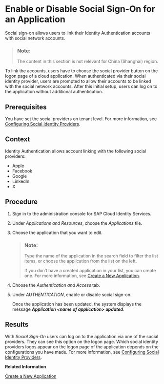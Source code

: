 <!-- loioff12d3da94914c95a29397270068d0e7 -->

# Enable or Disable Social Sign-On for an Application

Social sign-on allows users to link their Identity Authentication accounts with social network accounts.

> ### Note:  
> The content in this section is not relevant for China \(Shanghai\) region.

To link the accounts, users have to choose the social provider button on the logon page of a cloud application. When authenticated via their social identity provider, users are prompted to allow their accounts to be linked with the social network accounts. After this initial setup, users can log on to the application without additional authentication.



## Prerequisites

You have set the social providers on tenant level. For more information, see [Configuring Social Identity Providers](configuring-social-identity-providers-17d400d.md).



## Context

Identity Authentication allows account linking with the following social providers:

-   Apple
-   Facebook
-   Google
-   LinkedIn
-   X



## Procedure

1.  Sign in to the administration console for SAP Cloud Identity Services.

2.  Under *Applications and Resources*, choose the *Applications* tile.

3.  Choose the application that you want to edit.

    > ### Note:  
    > Type the name of the application in the search field to filter the list items, or choose the application from the list on the left.
    > 
    > If you don’t have a created application in your list, you can create one. For more information, see [Create a New Application](create-a-new-application-0d4b255.md).

4.  Choose the *Authentication and Access* tab.

5.  Under *AUTHENTICATION*, enable or disable social sign-on.

    Once the application has been updated, the system displays the message ***Application <name of application\> updated***.




## Results

With *Social Sign-On* users can log on to the application via one of the social providers. They can see this option on the logon page. Which social identity providers logos appear on the logon page of the application depends on the configurations you have made. For more information, see [Configuring Social Identity Providers](configuring-social-identity-providers-17d400d.md).

**Related Information**  


[Create a New Application](create-a-new-application-0d4b255.md "You can create a new application and customize it to comply with your company requirements.")

